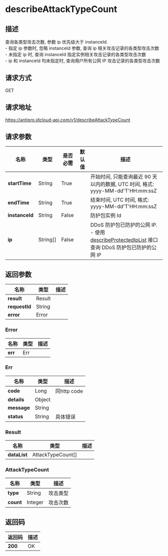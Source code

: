 # describeAttackTypeCount


## 描述
查询各类型攻击次数, 参数 ip 优先级大于 instanceId. <br>- 指定 ip 参数时, 忽略 instanceId 参数, 查询 ip 相关攻击记录的各类型攻击次数<br>- 未指定 ip 时, 查询 instanceId 指定实例相关攻击记录的各类型攻击次数<br>- ip 和 instanceId 均未指定时, 查询用户所有公网 IP 攻击记录的各类型攻击次数

## 请求方式
GET

## 请求地址
https://antipro.jdcloud-api.com/v1/describeAttackTypeCount


## 请求参数
|名称|类型|是否必需|默认值|描述|
|---|---|---|---|---|
|**startTime**|String|True| |开始时间, 只能查询最近 90 天以内的数据, UTC 时间, 格式: yyyy-MM-dd'T'HH:mm:ssZ|
|**endTime**|String|True| |结束时间, UTC 时间, 格式: yyyy-MM-dd'T'HH:mm:ssZ|
|**instanceId**|String|False| |防护包实例 Id|
|**ip**|String[]|False| |DDoS 防护包已防护的公网 IP. <br>- 使用 <a href='http://docs.jdcloud.com/anti-ddos-protection-package/api/describeprotectediplist'>describeProtectedIpList</a> 接口查询 DDoS 防护包已防护的公网 IP|


## 返回参数
|名称|类型|描述|
|---|---|---|
|**result**|Result| |
|**requestId**|String| |
|**error**|Error| |

### Error
|名称|类型|描述|
|---|---|---|
|**err**|Err| |
### Err
|名称|类型|描述|
|---|---|---|
|**code**|Long|同http code|
|**details**|Object| |
|**message**|String| |
|**status**|String|具体错误|
### Result
|名称|类型|描述|
|---|---|---|
|**dataList**|AttackTypeCount[]| |
### AttackTypeCount
|名称|类型|描述|
|---|---|---|
|**type**|String|攻击类型|
|**count**|Integer|攻击次数|

## 返回码
|返回码|描述|
|---|---|
|**200**|OK|
